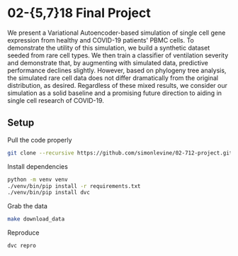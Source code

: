 # 02-{5,7}18 Final Project

We present a Variational Autoencoder-based simulation of single cell gene expression from healthy and COVID-19 patients' PBMC cells. To demonstrate the utility of this simulation, we build a synthetic dataset seeded from rare cell types. We then train a classifier of ventilation severity and demonstrate that, by augmenting with simulated data, predictive performance declines slightly. However, based on phylogeny tree analysis, the simulated rare cell data does not differ dramatically from the original distribution, as desired. Regardless of these mixed results, we consider our simulation as a solid baseline and a promising future direction to aiding in single cell research of COVID-19.

## Setup

Pull the code properly

```bash
git clone --recursive https://github.com/simonlevine/02-712-project.git
```

Install dependencies

```bash
python -m venv venv
./venv/bin/pip install -r requirements.txt
./venv/bin/pip install dvc
```

Grab the data

```bash
make download_data
```

Reproduce
```bash
dvc repro
```
